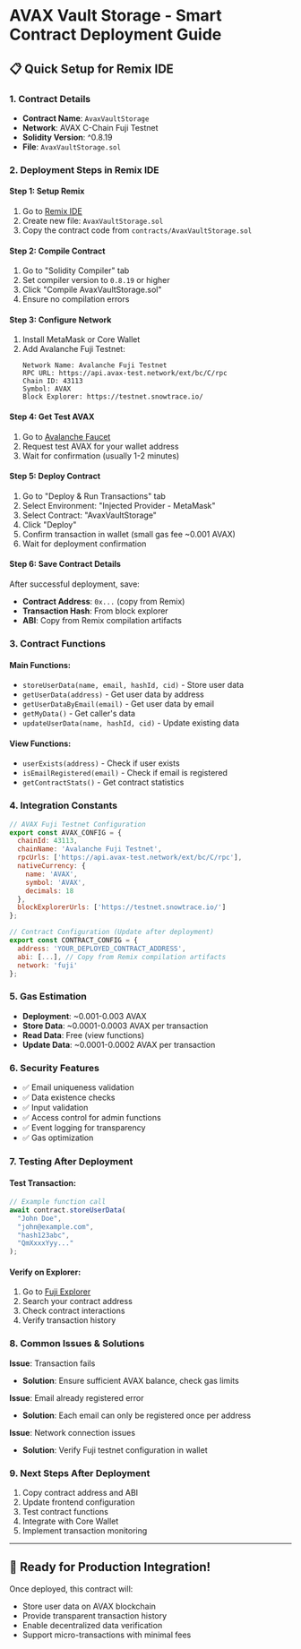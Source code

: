 # AVAX Vault Storage - Smart Contract Deployment Guide

## 📋 Quick Setup for Remix IDE

### 1. **Contract Details**
- **Contract Name**: `AvaxVaultStorage`
- **Network**: AVAX C-Chain Fuji Testnet
- **Solidity Version**: ^0.8.19
- **File**: `AvaxVaultStorage.sol`

### 2. **Deployment Steps in Remix IDE**

#### Step 1: Setup Remix
1. Go to [Remix IDE](https://remix.ethereum.org/)
2. Create new file: `AvaxVaultStorage.sol`
3. Copy the contract code from `contracts/AvaxVaultStorage.sol`

#### Step 2: Compile Contract
1. Go to "Solidity Compiler" tab
2. Set compiler version to `0.8.19` or higher
3. Click "Compile AvaxVaultStorage.sol"
4. Ensure no compilation errors

#### Step 3: Configure Network
1. Install MetaMask or Core Wallet
2. Add Avalanche Fuji Testnet:
   ```
   Network Name: Avalanche Fuji Testnet
   RPC URL: https://api.avax-test.network/ext/bc/C/rpc
   Chain ID: 43113
   Symbol: AVAX
   Block Explorer: https://testnet.snowtrace.io/
   ```

#### Step 4: Get Test AVAX
1. Go to [Avalanche Faucet](https://faucet.avax.network/)
2. Request test AVAX for your wallet address
3. Wait for confirmation (usually 1-2 minutes)

#### Step 5: Deploy Contract
1. Go to "Deploy & Run Transactions" tab
2. Select Environment: "Injected Provider - MetaMask"
3. Select Contract: "AvaxVaultStorage"
4. Click "Deploy"
5. Confirm transaction in wallet (small gas fee ~0.001 AVAX)
6. Wait for deployment confirmation

#### Step 6: Save Contract Details
After successful deployment, save:
- **Contract Address**: `0x...` (copy from Remix)
- **Transaction Hash**: From block explorer
- **ABI**: Copy from Remix compilation artifacts

### 3. **Contract Functions**

#### Main Functions:
- `storeUserData(name, email, hashId, cid)` - Store user data
- `getUserData(address)` - Get user data by address
- `getUserDataByEmail(email)` - Get user data by email
- `getMyData()` - Get caller's data
- `updateUserData(name, hashId, cid)` - Update existing data

#### View Functions:
- `userExists(address)` - Check if user exists
- `isEmailRegistered(email)` - Check if email is registered
- `getContractStats()` - Get contract statistics

### 4. **Integration Constants**

```javascript
// AVAX Fuji Testnet Configuration
export const AVAX_CONFIG = {
  chainId: 43113,
  chainName: 'Avalanche Fuji Testnet',
  rpcUrls: ['https://api.avax-test.network/ext/bc/C/rpc'],
  nativeCurrency: {
    name: 'AVAX',
    symbol: 'AVAX',
    decimals: 18
  },
  blockExplorerUrls: ['https://testnet.snowtrace.io/']
};

// Contract Configuration (Update after deployment)
export const CONTRACT_CONFIG = {
  address: 'YOUR_DEPLOYED_CONTRACT_ADDRESS',
  abi: [...], // Copy from Remix compilation artifacts
  network: 'fuji'
};
```

### 5. **Gas Estimation**
- **Deployment**: ~0.001-0.003 AVAX
- **Store Data**: ~0.0001-0.0003 AVAX per transaction
- **Read Data**: Free (view functions)
- **Update Data**: ~0.0001-0.0002 AVAX per transaction

### 6. **Security Features**
- ✅ Email uniqueness validation
- ✅ Data existence checks
- ✅ Input validation
- ✅ Access control for admin functions
- ✅ Event logging for transparency
- ✅ Gas optimization

### 7. **Testing After Deployment**

#### Test Transaction:
```javascript
// Example function call
await contract.storeUserData(
  "John Doe",
  "john@example.com", 
  "hash123abc",
  "QmXxxxYyy..."
);
```

#### Verify on Explorer:
1. Go to [Fuji Explorer](https://testnet.snowtrace.io/)
2. Search your contract address
3. Check contract interactions
4. Verify transaction history

### 8. **Common Issues & Solutions**

**Issue**: Transaction fails
- **Solution**: Ensure sufficient AVAX balance, check gas limits

**Issue**: Email already registered error
- **Solution**: Each email can only be registered once per address

**Issue**: Network connection issues
- **Solution**: Verify Fuji testnet configuration in wallet

### 9. **Next Steps After Deployment**
1. Copy contract address and ABI
2. Update frontend configuration
3. Test contract functions
4. Integrate with Core Wallet
5. Implement transaction monitoring

---

## 🚀 Ready for Production Integration!

Once deployed, this contract will:
- Store user data on AVAX blockchain
- Provide transparent transaction history
- Enable decentralized data verification
- Support micro-transactions with minimal fees